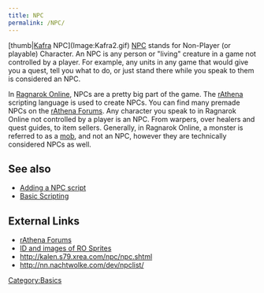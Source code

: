 ```yaml
---
title: NPC
permalink: /NPC/
---
```


[thumb|[Kafra](Kafra "wikilink") NPC](Image:Kafra2.gif) [NPC](/NPC "wikilink") stands for Non-Player (or playable) Character. An NPC is any person or "living" creature in a game not controlled by a player. For example, any units in any game that would give you a quest, tell you what to do, or just stand there while you speak to them is considered an NPC.

In [Ragnarok Online](Ragnarok_Online), NPCs are a pretty big part of the game. The [rAthena](/rAthena "wikilink") scripting language is used to create NPCs. You can find many premade NPCs on the [rAthena Forums](http://rathena.org/board/). Any character you speak to in Ragnarok Online not controlled by a player is an NPC. From warpers, over healers and quest guides, to item sellers. Generally, in Ragnarok Online, a monster is referred to as a [mob](/mob "wikilink"), and not an NPC, however they are technically considered NPCs as well.

See also
--------

-   [Adding a NPC script](Adding_a_Script)
-   [Basic Scripting](Basic_Scripting)

External Links
--------------

-   [rAthena Forums](http://rathena.org/board/)
-   [ID and images of RO Sprites](http://img476.imageshack.us/img476/6914/npcs7bh.jpg)
-   <http://kalen.s79.xrea.com/npc/npc.shtml>
-   <http://nn.nachtwolke.com/dev/npclist/>

[Category:Basics](Basics)
